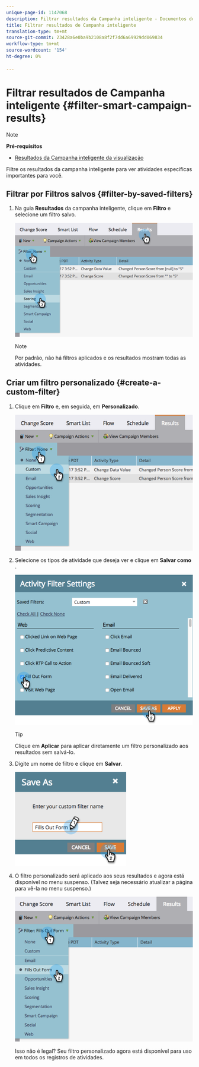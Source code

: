 ```yaml
---
unique-page-id: 1147068
description: Filtrar resultados da Campanha inteligente - Documentos do marketing - Documentação do produto
title: Filtrar resultados de Campanha inteligente
translation-type: tm+mt
source-git-commit: 23428a6e0ba9b2108a8f2f7dd6a69929dd069834
workflow-type: tm+mt
source-wordcount: '154'
ht-degree: 0%

---
```



# Filtrar resultados de Campanha inteligente {#filter-smart-campaign-results}

>[!NOTE]
>
>**Pré-requisitos**
>
>* [Resultados da Campanha inteligente da visualização](view-smart-campaign-results.md)

>



Filtre os resultados da campanha inteligente para ver atividades específicas importantes para você.

## Filtrar por Filtros salvos {#filter-by-saved-filters}

1. Na guia **Resultados** da campanha inteligente, clique em **Filtro** e selecione um filtro salvo.

   ![](assets/resultsfilter-hands.png)

   >[!NOTE]
   >
   >Por padrão, não há filtros aplicados e os resultados mostram todas as atividades.

## Criar um filtro personalizado {#create-a-custom-filter}

1. Clique em **Filtro** e, em seguida, em **Personalizado**.

   ![](assets/filterscustom-hands.png)

1. Selecione os tipos de atividade que deseja ver e clique em **Salvar como** .

   ![](assets/activityfiltersettings-hands.png)

   >[!TIP]
   >
   >Clique em **Aplicar** para aplicar diretamente um filtro personalizado aos resultados sem salvá-lo.

1. Digite um nome de filtro e clique em **Salvar**.

   ![](assets/saveasfilter-hands.png)

1. O filtro personalizado será aplicado aos seus resultados e agora está disponível no menu suspenso. (Talvez seja necessário atualizar a página para vê-la no menu suspenso.)

   ![](assets/customfilter-hands.png)

   Isso não é legal? Seu filtro personalizado agora está disponível para uso em todos os registros de atividades.

